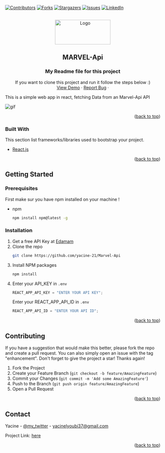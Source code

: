 <div id="top"></div>

<!-- PROJECT SHIELDS -->
<!--
*** I'm using markdown "reference style" links for readability.
*** Reference links are enclosed in brackets [ ] instead of parentheses ( ).
*** See the bottom of this document for the declaration of the reference variables
*** for contributors-url, forks-url, etc. This is an optional, concise syntax you may use.
*** https://www.markdownguide.org/basic-syntax/#reference-style-links
-->

[![Contributors][contributors-shield]][contributors-url]
[![Forks][forks-shield]][forks-url]
[![Stargazers][stars-shield]][stars-url]
[![Issues][issues-shield]][issues-url]
[![LinkedIn][linkedin-shield]][linkedin-url]

<!-- PROJECT LOGO -->
<br />
<div align="center">
  <a href="https://github.com/yacine/Marvel-Api">
    <img src="https://upload.wikimedia.org/wikipedia/commons/thumb/b/b9/Marvel_Logo.svg/800px-Marvel_Logo.svg.png" alt="Logo" width="180" height="80">
  </a>

## MARVEL-Api

  <h3 align="center">My Readme file for this project </h3>

  <p align="center">
    If you want to clone this project and run it follow the steps below :)
    <br />
    <a href="https://react-food-list-jmpf7lvfp-yacine-21.vercel.app/">View Demo</a>
    ·
    <a href="https://github.com/yacine-21/Marvel-Api/issues">Report Bug</a>
    ·
  </p>
</div>

This is a simple web app in react, fetching Data from an Marvel-Api API

<img  src = "https://acegif.com/wp-content/gifs/gif-marvel-53.gif" alt='gif'/>

<p align="right">(<a href="#top">back to top</a>)</p>

### Built With

This section list frameworks/libraries used to bootstrap your project.

- [React.js](https://reactjs.org/)

<p align="right">(<a href="#top">back to top</a>)</p>

<!-- GETTING STARTED -->

## Getting Started

### Prerequisites

First make sur you have npm installed on your machine !

- npm
  ```sh
  npm install npm@latest -g
  ```

### Installation

1. Get a free API Key at [Edamam](https://developer.edamam.com/edamam-recipe-api)
2. Clone the repo
   ```sh
   git clone https://github.com/yacine-21/Marvel-Api
   ```
3. Install NPM packages
   ```sh
   npm install
   ```
4. Enter your API_KEY in
   `.env`
   ```js
   REACT_APP_API_KEY = "ENTER YOUR API KEY";
   ```
   Enter your REACT_APP_API_ID in
   `.env`
   ```js
   REACT_APP_API_ID = "ENTER YOUR API ID";
   ```

<p align="right">(<a href="#top">back to top</a>)</p>

<!-- CONTRIBUTING -->

## Contributing

If you have a suggestion that would make this better, please fork the repo and create a pull request. You can also simply open an issue with the tag "enhancement".
Don't forget to give the project a star! Thanks again!

1. Fork the Project
2. Create your Feature Branch (`git checkout -b feature/AmazingFeature`)
3. Commit your Changes (`git commit -m 'Add some AmazingFeature'`)
4. Push to the Branch (`git push origin feature/AmazingFeature`)
5. Open a Pull Request

<p align="right">(<a href="#top">back to top</a>)</p>

<!-- CONTACT -->

## Contact

Yacine - [@my_twitter](https://twitter.com/Yacine_D_21) - yacinelyoubi37@gmail.com

Project Link: [here](https://react-food-list-jmpf7lvfp-yacine-21.vercel.app/)

<p align="right">(<a href="#top">back to top</a>)</p>

<!-- MARKDOWN LINKS & IMAGES -->
<!-- https://www.markdownguide.org/basic-syntax/#reference-style-links -->

[contributors-shield]: https://img.shields.io/github/contributors/yacine-21/Marvel-Api.svg?style=for-the-badge
[contributors-url]: https://github.com/yacine-21/Marvel-Api/graphs/contributors
[forks-shield]: https://img.shields.io/github/forks/yacine-21/Marvel-Api.svg?style=for-the-badge
[forks-url]: https://github.com/yacine-21/Marvel-Api/network/members
[stars-shield]: https://img.shields.io/github/stars/yacine-21/Marvel-Api.svg?style=for-the-badge
[stars-url]: https://github.com/yacine-21/Marvel-Api/stargazers
[issues-shield]: https://img.shields.io/github/issues/yacine-21/Marvel-Api.svg?style=for-the-badge
[issues-url]: https://github.com/yacine-21/Marvel-Api/issues
[linkedin-shield]: https://img.shields.io/badge/-LinkedIn-black.svg?style=for-the-badge&logo=linkedin&colorB=555
[linkedin-url]: https://www.linkedin.com/in/yacine-lyoubi/
